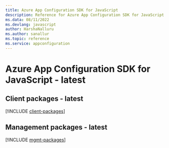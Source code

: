 ```yaml
---
title: Azure App Configuration SDK for JavaScript
description: Reference for Azure App Configuration SDK for JavaScript
ms.data: 08/11/2022
ms.devlang: javascript
author: HarshaNalluru
ms.author: sanallur
ms.topic: reference
ms.service: appconfiguration
---
```

# Azure App Configuration SDK for JavaScript - latest

## Client packages - latest
[!INCLUDE [client-packages](app-configuration-client-index.md)]
## Management packages - latest
[!INCLUDE [mgmt-packages](app-configuration-mgmt-index.md)]